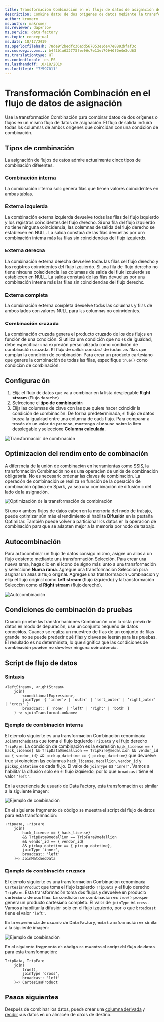 ```yaml
---
title: Transformación Combinación en el flujo de datos de asignación de Azure Data Factory | Microsoft Docs
description: Combine datos de dos orígenes de datos mediante la transformación Combinación en el flujo de datos de asignación de Azure Data Factory
author: kromerm
ms.author: makromer
ms.reviewer: daperlov
ms.service: data-factory
ms.topic: conceptual
ms.date: 10/17/2019
ms.openlocfilehash: 78de9f2bedfc36add567053e1de47e8893bfaf3c
ms.sourcegitcommit: b4f201a633775fee96c7e13e176946f6e0e5dd85
ms.translationtype: HT
ms.contentlocale: es-ES
ms.lasthandoff: 10/18/2019
ms.locfileid: "72597011"
---
```

# <a name="join-transformation-in-mapping-data-flow"></a>Transformación Combinación en el flujo de datos de asignación

Use la transformación Combinación para combinar datos de dos orígenes o flujos en un mismo flujo de datos de asignación. El flujo de salida incluirá todas las columnas de ambos orígenes que coincidan con una condición de combinación. 

## <a name="join-types"></a>Tipos de combinación

La asignación de flujos de datos admite actualmente cinco tipos de combinación diferentes.

### <a name="inner-join"></a>Combinación interna

La combinación interna solo genera filas que tienen valores coincidentes en ambas tablas.

### <a name="left-outer"></a>Externa izquierda

La combinación externa izquierda devuelve todas las filas del flujo izquierdo y los registros coincidentes del flujo derecho. Si una fila del flujo izquierdo no tiene ninguna coincidencia, las columnas de salida del flujo derecho se establecen en NULL. La salida constará de las filas devueltas por una combinación interna más las filas sin coincidencias del flujo izquierdo.

### <a name="right-outer"></a>Externa derecha

La combinación externa derecha devuelve todas las filas del flujo derecho y los registros coincidentes del flujo izquierdo. Si una fila del flujo derecho no tiene ninguna coincidencia, las columnas de salida del flujo izquierdo se establecen en NULL. La salida constará de las filas devueltas por una combinación interna más las filas sin coincidencias del flujo derecho.

### <a name="full-outer"></a>Externa completa

La combinación externa completa devuelve todas las columnas y filas de ambos lados con valores NULL para las columnas no coincidentes.

### <a name="cross-join"></a>Combinación cruzada

La combinación cruzada genera el producto cruzado de los dos flujos en función de una condición. Si utiliza una condición que no es de igualdad, debe especificar una expresión personalizada como condición de combinación cruzada. El flujo de salida constará de todas las filas que cumplan la condición de combinación. Para crear un producto cartesiano que genere la combinación de todas las filas, especifique `true()` como condición de combinación.

## <a name="configuration"></a>Configuración

1. Elija el flujo de datos que va a combinar en la lista desplegable **Right stream** (Flujo derecho).
1. Seleccione el **tipo de combinación**
1. Elija las columnas de clave con las que quiere hacer coincidir la condición de combinación. De forma predeterminada, el flujo de datos busca la igualdad entre una columna de cada flujo. Para comparar a través de un valor de proceso, mantenga el mouse sobre la lista desplegable y seleccione **Columna calculada**.

![Transformación de combinación](media/data-flow/join.png "Unión")

## <a name="optimizing-join-performance"></a>Optimización del rendimiento de combinación

A diferencia de la unión de combinación en herramientas como SSIS, la transformación Combinación no es una operación de unión de combinación obligatoria. No es necesario ordenar las claves de combinación. La operación de combinación se realiza en función de la operación de combinación óptima en Spark, ya sea una combinación de difusión o del lado de la asignación.

![Optimización de la transformación de combinación](media/data-flow/joinoptimize.png "Optimización de la combinación")

Si uno o ambos flujos de datos caben en la memoria del nodo de trabajo, puede optimizar aún más el rendimiento si habilita **Difusión** en la pestaña Optimizar. También puede volver a particionar los datos en la operación de combinación para que se adapten mejor a la memoria por nodo de trabajo.

## <a name="self-join"></a>Autocombinación

Para autocombinar un flujo de datos consigo mismo, asigne un alias a un flujo existente mediante una transformación Selección. Para crear una nueva rama, haga clic en el icono de signo más junto a una transformación y seleccione **Nueva rama**. Agregue una transformación Selección para asignar un alias al flujo original. Agregue una transformación Combinación y elija el flujo original como **Left stream** (flujo izquierdo) y la transformación Selección como el **Right stream** (flujo derecho).

![Autocombinación](media/data-flow/selfjoin.png "Autocombinación")

## <a name="testing-join-conditions"></a>Condiciones de combinación de pruebas

Cuando pruebe las transformaciones Combinación con la vista previa de datos en modo de depuración, use un conjunto pequeño de datos conocidos. Cuando se realiza un muestreo de filas de un conjunto de filas grande, no se puede predecir qué filas y claves se leerán para las pruebas. El resultado es no determinista, lo que significa que las condiciones de combinación pueden no devolver ninguna coincidencia.

## <a name="data-flow-script"></a>Script de flujo de datos

### <a name="syntax"></a>Sintaxis

```
<leftStream>, <rightStream>
    join(
        <conditionalExpression>,
        joinType: { 'inner'> | 'outer' | 'left_outer' | 'right_outer' | 'cross' }
        broadcast: { 'none' | 'left' | 'right' | 'both' }
    ) ~> <joinTransformationName>
```

### <a name="inner-join-example"></a>Ejemplo de combinación interna

El ejemplo siguiente es una transformación Combinación denominada `JoinMatchedData` que toma el flujo izquierdo `TripData` y el flujo derecho `TripFare`.  La condición de combinación es la expresión `hack_license == { hack_license} && TripData@medallion == TripFare@medallion && vendor_id == { vendor_id} && pickup_datetime == { pickup_datetime}` que devuelve true si coinciden las columnas `hack_license`, `medallion`, `vendor_id` y `pickup_datetime` de cada flujo. El valor de `joinType` es `'inner'`. Vamos a habilitar la difusión solo en el flujo izquierdo, por lo que `broadcast` tiene el valor `'left'`.

En la experiencia de usuario de Data Factory, esta transformación es similar a la siguiente imagen:

![Ejemplo de combinación](media/data-flow/join-script1.png "Ejemplo de combinación")

En el siguiente fragmento de código se muestra el script del flujo de datos para esta transformación:

```
TripData, TripFare
    join(
        hack_license == { hack_license}
        && TripData@medallion == TripFare@medallion
        && vendor_id == { vendor_id}
        && pickup_datetime == { pickup_datetime},
        joinType:'inner',
        broadcast: 'left'
    )~> JoinMatchedData
```

### <a name="cross-join-example"></a>Ejemplo de combinación cruzada

El ejemplo siguiente es una transformación Combinación denominada `CartesianProduct` que toma el flujo izquierdo `TripData` y el flujo derecho `TripFare`. Esta transformación toma dos flujos y devuelve un producto cartesiano de sus filas. La condición de combinación es `true()` porque genera un producto cartesiano completo. El valor de `joinType` es `cross`. Vamos a habilitar la difusión solo en el flujo izquierdo, por lo que `broadcast` tiene el valor `'left'`.

En la experiencia de usuario de Data Factory, esta transformación es similar a la siguiente imagen:

![Ejemplo de combinación](media/data-flow/join-script2.png "Ejemplo de combinación")

En el siguiente fragmento de código se muestra el script del flujo de datos para esta transformación:

```
TripData, TripFare
    join(
        true(),
        joinType:'cross',
        broadcast: 'left'
    )~> CartesianProduct
```

## <a name="next-steps"></a>Pasos siguientes

Después de combinar los datos, puede crear una [columna derivada](data-flow-derived-column.md) y [recibir](data-flow-sink.md) sus datos en un almacén de datos de destino.
